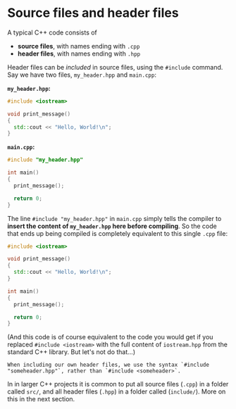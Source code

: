 # Source files and header files

A typical C++ code consists of
- **source files**, with names ending with `.cpp`
- **header files**, with names ending with `.hpp`

Header files can be _included_ in source files, using the `#include` command. Say we have two files, `my_header.hpp` and `main.cpp`:

**`my_header.hpp`:**
```cpp
#include <iostream>

void print_message()
{
  std::cout << "Hello, World!\n";
}
```

**`main.cpp`:**
```cpp
#include "my_header.hpp"

int main()
{
  print_message();

  return 0;
}
```

The line `#include "my_header.hpp"` in `main.cpp` simply tells the compiler to **insert the content of `my_header.hpp` here before compiling**. So the code that ends up being compiled is completely equivalent to this single `.cpp` file:

```cpp
#include <iostream>

void print_message()
{
  std::cout << "Hello, World!\n";
}

int main()
{
  print_message();

  return 0;
}
```

(And this code is of course equivalent to the code you would get if you replaced `#include <iostream>` with the full content of `iostream.hpp` from the standard C++ library. But let's not do that...)


```{note}
When including our own header files, we use the syntax `#include "someheader.hpp"`, rather than `#include <someheader>`.
```

In in larger C++ projects it is common to put all source files (`.cpp`) in a folder called `src/`, and all header files (`.hpp`) in a folder called (`include/`). More on this in the next section. 

